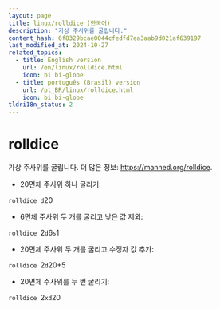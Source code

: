 ```yaml
---
layout: page
title: linux/rolldice (한국어)
description: "가상 주사위를 굴립니다."
content_hash: 6f8329bcae0044cfedfd7ea3aab9d021af639197
last_modified_at: 2024-10-27
related_topics:
  - title: English version
    url: /en/linux/rolldice.html
    icon: bi bi-globe
  - title: português (Brasil) version
    url: /pt_BR/linux/rolldice.html
    icon: bi bi-globe
tldri18n_status: 2
---
```

# rolldice

가상 주사위를 굴립니다.
더 많은 정보: <https://manned.org/rolldice>.

- 20면체 주사위 하나 굴리기:

`rolldice d`<span class="tldr-var badge badge-pill bg-dark-lm bg-white-dm text-white-lm text-dark-dm font-weight-bold">20</span>

- 6면체 주사위 두 개를 굴리고 낮은 값 제외:

`rolldice `<span class="tldr-var badge badge-pill bg-dark-lm bg-white-dm text-white-lm text-dark-dm font-weight-bold">2</span>`d`<span class="tldr-var badge badge-pill bg-dark-lm bg-white-dm text-white-lm text-dark-dm font-weight-bold">6</span>`s`<span class="tldr-var badge badge-pill bg-dark-lm bg-white-dm text-white-lm text-dark-dm font-weight-bold">1</span>

- 20면체 주사위 두 개를 굴리고 수정자 값 추가:

`rolldice `<span class="tldr-var badge badge-pill bg-dark-lm bg-white-dm text-white-lm text-dark-dm font-weight-bold">2</span>`d`<span class="tldr-var badge badge-pill bg-dark-lm bg-white-dm text-white-lm text-dark-dm font-weight-bold">20</span><span class="tldr-var badge badge-pill bg-dark-lm bg-white-dm text-white-lm text-dark-dm font-weight-bold">+5</span>

- 20면체 주사위를 두 번 굴리기:

`rolldice `<span class="tldr-var badge badge-pill bg-dark-lm bg-white-dm text-white-lm text-dark-dm font-weight-bold">2</span>`xd`<span class="tldr-var badge badge-pill bg-dark-lm bg-white-dm text-white-lm text-dark-dm font-weight-bold">20</span>
